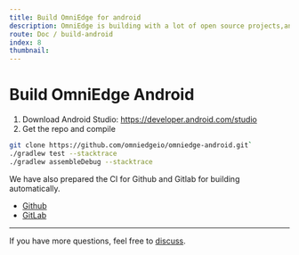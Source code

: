 ```yaml
---
title: Build OmniEdge for android
description: OmniEdge is building with a lot of open source projects,and open source as well.
route: Doc / build-android 
index: 8
thumbnail: 
---
```


# Build OmniEdge Android

1. Download Android Studio: https://developer.android.com/studio
2. Get the repo and compile

```bash
git clone https://github.com/omniedgeio/omniedge-android.git`
./gradlew test --stacktrace
./gradlew assembleDebug --stacktrace
```

We have also prepared the CI for Github and Gitlab for building automatically. 

- [Github](https://github.com/omniedgeio/omniedge-android/blob/main/.github/workflows/build.yml)
- [GitLab](https://github.com/omniedgeio/omniedge-android/blob/main/.gitlab-ci.yml)

-----

If you have more questions, feel free to [discuss](https://github.com/omniedgeio/omniedge/discussions).